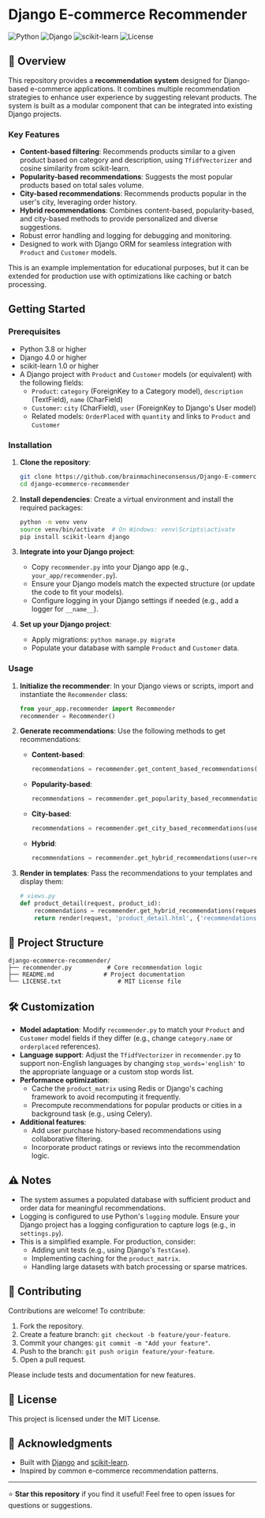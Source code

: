 # Django E-commerce Recommender

![Python](https://img.shields.io/badge/python-3.8%2B-blue.svg) ![Django](https://img.shields.io/badge/django-4.0%2B-green.svg) ![scikit-learn](https://img.shields.io/badge/scikit--learn-1.0%2B-orange.svg) ![License](https://img.shields.io/badge/license-MIT-blue.svg)

## 📖 Overview

This repository provides a **recommendation system** designed for Django-based e-commerce applications. It combines multiple recommendation strategies to enhance user experience by suggesting relevant products. The system is built as a modular component that can be integrated into existing Django projects.

### Key Features
- **Content-based filtering**: Recommends products similar to a given product based on category and description, using `TfidfVectorizer` and cosine similarity from scikit-learn.
- **Popularity-based recommendations**: Suggests the most popular products based on total sales volume.
- **City-based recommendations**: Recommends products popular in the user's city, leveraging order history.
- **Hybrid recommendations**: Combines content-based, popularity-based, and city-based methods to provide personalized and diverse suggestions.
- Robust error handling and logging for debugging and monitoring.
- Designed to work with Django ORM for seamless integration with `Product` and `Customer` models.

This is an example implementation for educational purposes, but it can be extended for production use with optimizations like caching or batch processing.

##  Getting Started

### Prerequisites
- Python 3.8 or higher
- Django 4.0 or higher
- scikit-learn 1.0 or higher
- A Django project with `Product` and `Customer` models (or equivalent) with the following fields:
  - `Product`: `category` (ForeignKey to a Category model), `description` (TextField), `name` (CharField)
  - `Customer`: `city` (CharField), `user` (ForeignKey to Django's User model)
  - Related models: `OrderPlaced` with `quantity` and links to `Product` and `Customer`

### Installation

1. **Clone the repository**:
   ```bash
   git clone https://github.com/brainmachineconsensus/Django-E-commerce-Recommender.git
   cd django-ecommerce-recommender
   ```

2. **Install dependencies**:
   Create a virtual environment and install the required packages:
   ```bash
   python -m venv venv
   source venv/bin/activate  # On Windows: venv\Scripts\activate
   pip install scikit-learn django

   ```

3. **Integrate into your Django project**:
   - Copy `recommender.py` into your Django app (e.g., `your_app/recommender.py`).
   - Ensure your Django models match the expected structure (or update the code to fit your models).
   - Configure logging in your Django settings if needed (e.g., add a logger for `__name__`).

4. **Set up your Django project**:
   - Apply migrations: `python manage.py migrate`
   - Populate your database with sample `Product` and `Customer` data.

### Usage

1. **Initialize the recommender**:
   In your Django views or scripts, import and instantiate the `Recommender` class:
   ```python
   from your_app.recommender import Recommender
   recommender = Recommender()
   ```

2. **Generate recommendations**:
   Use the following methods to get recommendations:
   - **Content-based**:
     ```python
     recommendations = recommender.get_content_based_recommendations(product_id=1, num_recommendations=5)
     ```
   - **Popularity-based**:
     ```python
     recommendations = recommender.get_popularity_based_recommendations(num_recommendations=5)
     ```
   - **City-based**:
     ```python
     recommendations = recommender.get_city_based_recommendations(user=request.user, num_recommendations=5)
     ```
   - **Hybrid**:
     ```python
     recommendations = recommender.get_hybrid_recommendations(user=request.user, product_id=1, num_recommendations=5)
     ```

3. **Render in templates**:
   Pass the recommendations to your templates and display them:
   ```python
   # views.py
   def product_detail(request, product_id):
       recommendations = recommender.get_hybrid_recommendations(request.user, product_id)
       return render(request, 'product_detail.html', {'recommendations': recommendations})
   ```

## 📂 Project Structure

```
django-ecommerce-recommender/
├── recommender.py          # Core recommendation logic
├── README.md              # Project documentation
└── LICENSE.txt                # MIT License file
```

## 🛠️ Customization

- **Model adaptation**: Modify `recommender.py` to match your `Product` and `Customer` model fields if they differ (e.g., change `category.name` or `orderplaced` references).
- **Language support**: Adjust the `TfidfVectorizer` in `recommender.py` to support non-English languages by changing `stop_words='english'` to the appropriate language or a custom stop words list.
- **Performance optimization**:
  - Cache the `product_matrix` using Redis or Django's caching framework to avoid recomputing it frequently.
  - Precompute recommendations for popular products or cities in a background task (e.g., using Celery).
- **Additional features**:
  - Add user purchase history-based recommendations using collaborative filtering.
  - Incorporate product ratings or reviews into the recommendation logic.

## ⚠️ Notes

- The system assumes a populated database with sufficient product and order data for meaningful recommendations.
- Logging is configured to use Python's `logging` module. Ensure your Django project has a logging configuration to capture logs (e.g., in `settings.py`).
- This is a simplified example. For production, consider:
  - Adding unit tests (e.g., using Django's `TestCase`).
  - Implementing caching for the `product_matrix`.
  - Handling large datasets with batch processing or sparse matrices.

## 🤝 Contributing

Contributions are welcome! To contribute:
1. Fork the repository.
2. Create a feature branch: `git checkout -b feature/your-feature`.
3. Commit your changes: `git commit -m "Add your feature"`.
4. Push to the branch: `git push origin feature/your-feature`.
5. Open a pull request.

Please include tests and documentation for new features.

## 📜 License

This project is licensed under the MIT License.

## 🙏 Acknowledgments

- Built with [Django](https://www.djangoproject.com/) and [scikit-learn](https://scikit-learn.org/).
- Inspired by common e-commerce recommendation patterns.

---

⭐ **Star this repository** if you find it useful! Feel free to open issues for questions or suggestions.
